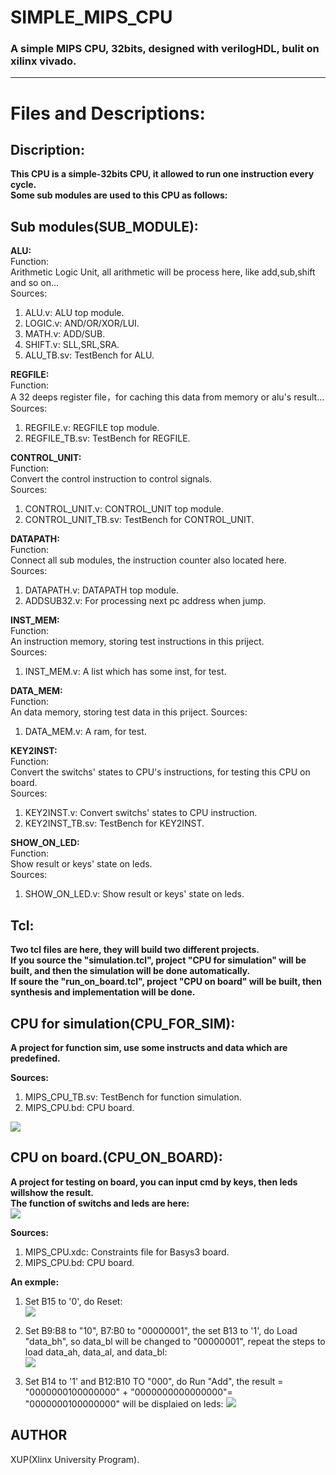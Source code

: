 # SIMPLE_MIPS_CPU  
<h3>A simple MIPS CPU, 32bits, designed with verilogHDL, bulit on xilinx vivado.</h3>

***  

Files and Descriptions:  
=====

Discription:
------
**This CPU is a simple-32bits CPU, it allowed to run one instruction every cycle.  
Some sub modules are used to this CPU as follows:**  

Sub modules(SUB_MODULE):
-----------
**ALU:**  
Function:  
Arithmetic Logic Unit, all arithmetic will be process here, like add,sub,shift and so on...  
Sources:  
1. ALU.v: ALU top module.  
2. LOGIC.v: AND/OR/XOR/LUI.    
3. MATH.v: ADD/SUB.  
4. SHIFT.v: SLL,SRL,SRA.  
5. ALU_TB.sv: TestBench for ALU.  

**REGFILE:**  
Function:  
A 32 deeps register file，for caching this data from memory or alu's result...  
Sources:  
1. REGFILE.v: REGFILE top module.  
2. REGFILE_TB.sv: TestBench for REGFILE.

**CONTROL_UNIT:**  
Function:  
Convert the control instruction to control signals.    
Sources:   
1. CONTROL_UNIT.v: CONTROL_UNIT top module.  
2. CONTROL_UNIT_TB.sv: TestBench for CONTROL_UNIT.

**DATAPATH:**  
Function:  
Connect all sub modules, the instruction counter also located here.    
Sources:  
1. DATAPATH.v: DATAPATH top module.   
2. ADDSUB32.v: For processing next pc address when jump.  

**INST_MEM:**  
Function:  
An instruction memory, storing test instructions in this priject.    
Sources:  
1. INST_MEM.v: A list which has some inst, for test.    

**DATA_MEM:**  
Function:  
An data memory, storing test data in this priject. 
Sources:  
1. DATA_MEM.v: A ram, for test.   

**KEY2INST:**  
Function:  
Convert the switchs' states to CPU's instructions, for testing this CPU on board.  
Sources: 
1. KEY2INST.v: Convert switchs' states to CPU instruction.     
2. KEY2INST_TB.sv: TestBench for KEY2INST.  

**SHOW_ON_LED:**  
Function:  
Show result or keys' state on leds.   
Sources: 
1. SHOW_ON_LED.v: Show result or keys' state on leds.   

Tcl:
-----------
**Two tcl files are here, they will build two different projects.  
If you source the "simulation.tcl", project "CPU for simulation" will be built, and then the simulation will be done automatically.  
If soure the "run_on_board.tcl", project "CPU on board" will be built, then synthesis and implementation will be done.** 

CPU for simulation(CPU_FOR_SIM):
-----------
**A project for function sim, use some instructs and data which are predefined.**  

**Sources:**  
1. MIPS_CPU_TB.sv: TestBench for function simulation.  
2. MIPS_CPU.bd: CPU board.

![](Image/2.png)  

CPU on board.(CPU_ON_BOARD):
-----------
**A project for testing on board, you can input cmd by keys, then leds willshow the result.**  
**The function of switchs and leds are here:**  
![](Image/3.png)  

**Sources:**  
1. MIPS_CPU.xdc: Constraints file for Basys3 board.  
2. MIPS_CPU.bd: CPU board.  

**An exmple:**  
 
1. Set B15 to '0', do Reset:  
![](Image/5.jpg) 

2. Set B9:B8 to "10", B7:B0 to "00000001", the set B13 to '1', do Load "data\_bh", so data\_bl will be changed to "00000001", repeat the steps to load data\_ah, data_al, and data\_bl:  
![](Image/6.jpg) 

3. Set B14 to '1' and B12:B10 TO "000", do Run "Add", the result = "0000000100000000" + "0000000000000000"= "0000000100000000" will be displaied on leds:
![](Image/7.jpg) 

AUTHOR
---
XUP(Xlinx University Program).